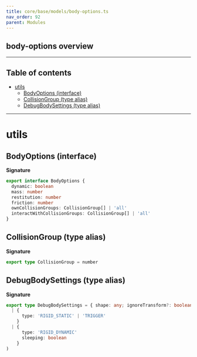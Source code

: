 ```yaml
---
title: core/base/models/body-options.ts
nav_order: 92
parent: Modules
---
```


## body-options overview

---

<h2 class="text-delta">Table of contents</h2>

- [utils](#utils)
  - [BodyOptions (interface)](#bodyoptions-interface)
  - [CollisionGroup (type alias)](#collisiongroup-type-alias)
  - [DebugBodySettings (type alias)](#debugbodysettings-type-alias)

---

# utils

## BodyOptions (interface)

**Signature**

```ts
export interface BodyOptions {
  dynamic: boolean
  mass: number
  restitution: number
  friction: number
  ownCollisionGroups: CollisionGroup[] | 'all'
  interactWithCollisionGroups: CollisionGroup[] | 'all'
}
```

## CollisionGroup (type alias)

**Signature**

```ts
export type CollisionGroup = number
```

## DebugBodySettings (type alias)

**Signature**

```ts
export type DebugBodySettings = { shape: any; ignoreTransform?: boolean } & (
  | {
      type: 'RIGID_STATIC' | 'TRIGGER'
    }
  | {
      type: 'RIGID_DYNAMIC'
      sleeping: boolean
    }
)
```
